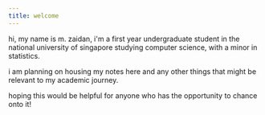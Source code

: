 ```yaml
---
title: welcome
---
```


hi, my name is m. zaidan, i'm a first year undergraduate student in the national university of singapore studying computer science, with a minor in statistics.

i am planning on housing my notes here and any other things that might be relevant to my academic journey.

hoping this would be helpful for anyone who has the opportunity to chance onto it!
